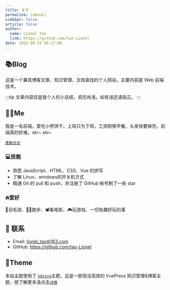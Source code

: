 ```yaml
---
title: 关于
permalink: /about/
sidebar: false
article: false
author: 
  name: Lionel tao
  link: https://github.com/tao-Lionel
date: 2022-08-31 09:17:06
---
```


## 📚Blog

这是一个兼具博客文章、知识管理、文档查找的个人网站，主要内容是 Web 前端技术。

:::tip
文章内容仅是我个人的小总结，资历尚浅，如有误还请指正。
:::

## 👨‍💻Me

我是一名前端，爱吃小熊饼干。上班只为下班，工资刚够早餐。头发快要掉完，前端真的好难。skr~ skr~

[`更新日志`](https://github.com/tao-Lionel/muggle-blog/commits/blog)

<!-- [`爱心`](/img/heart.html) -->

### 💻技能

- 熟悉 JavaScript、HTML、CSS、Vue 的拼写
- 了解 Linux、windows的开关机方式
- 精通 Git 的 pull 和 push，并注册了 GitHub 帐号刷了一些 star

### 🔥爱好

🏸羽毛球、🏃‍♂️跑步、📽看电影、🎮玩游戏、一切有趣好玩的事
<!-- 本人↓↓↓
<img src='' alt='本人照片' style="width:106px;"> -->

## :email: 联系

<!-- - WeChat or QQ: <a :href="qqUrl" class='qq'>{{ QQ }}</a> -->
- Email: <a href="mailto:lionel_tao@163.com">lionel_tao@163.com</a>
- GitHub: <https://github.com/tao-Lionel>

## 🎨Theme

本站主题使用了 [`Vdoing`](https://github.com/xugaoyi/vuepress-theme-vdoing)主题，这是一款简洁高效的 VuePress 知识管理&博客主题，想了解更多请点击[`详情`](https://github.com/xugaoyi/vuepress-theme-vdoing)
<!-- <script>
  export default {
    data(){
      return {
        QQ: '894072666',
        qqUrl: `tencent://message/?uin=${this.QQ}&Site=&Menu=yes`
      }
    },
    mounted(){
      const flag =  navigator.userAgent.match(/(phone|pad|pod|iPhone|iPod|ios|iPad|Android|Mobile|BlackBerry|IEMobile|MQQBrowser|JUC|Fennec|wOSBrowser|BrowserNG|WebOS|Symbian|Windows Phone)/i);
      if(flag){
        this.qqUrl = `mqqwpa://im/chat?chat_type=wpa&uin=${this.QQ}&version=1&src_type=web&web_src=oicqzone.com`
      }
    }
  }
</script> -->

